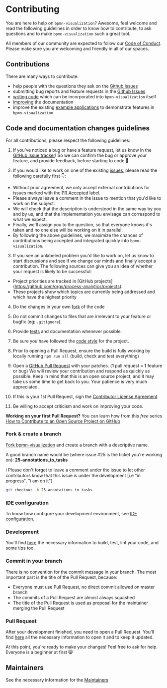 # Contributing

You are here to help on `bpmn-visualization`? Awesome, feel welcome and read the following guidelines in order to know how to contribute, to ask questions and to make `bpmn-visualization` such a great tool.

All members of our community are expected to follow our [Code of Conduct](CODE_OF_CONDUCT.md). Please make sure you are welcoming and friendly in all of our spaces.

## Contributions 

There are many ways to contribute:

- help people with the questions they ask on the [Github Issues](https://github.com/process-analytics/bpmn-visualization-js/issues)
- submitting bug reports and feature requests in the [Github Issues](https://github.com/process-analytics/bpmn-visualization-js/issues/new)
- [writing code](CONTRIBUTING.md#code-and-documentation-changes-guidelines) which can be incorporated into `bpmn-visualization` itself
- [improving](CONTRIBUTING.md#code-and-documentation-changes-guidelines) the documentation
- improve the existing [example applications](https://github.com/process-analytics/bpmn-visualization-examples) to demonstrate features in `bpmn-visualization`

## Code and documentation changes guidelines

For all contributions, please respect the following guidelines:

1. If you've noticed a bug or have a feature request, let us know in the [GitHub Issue tracker](https://github.com/process-analytics/bpmn-visualization-js/issues/new )! So we can confirm the bug or approve your feature, and provide feedback, before starting to code 🙂  

2. If you would like to work on one of the existing [issues](https://github.com/process-analytics/bpmn-visualization-js/issues), please read the following carefully first 👇:
  - Without prior agreement, we only accept external contributions for issues marked with the [PR Accepted](https://github.com/process-analytics/bpmn-visualization-js/issues?q=is%3Aissue+is%3Aopen+label%3A%22PR+accepted%22) label.
  - Please always leave a comment in the issue to mention that you'd like to work on the subject.
  - We will check that the description is understood in the same way by you and by us, and that the implementation you envisage can correspond to what we expect.
  - Finally, we'll assign you to the question, so that everyone knows it's taken and no one else will be working on it in parallel.
  - By following the above guidelines, we maximize the chances of contributions being accepted and integrated quickly into `bpmn-visualization`.

3. If you see an unlabeled problem you'd like to work on, let us know to start discussions and see if we change our minds and finally accept a contribution.
The following sources can give you an idea of whether your request is likely to be successful:
  - Project priorities are tracked in [GitHub projects] (https://github.com/orgs/process-analytics/projects).
  - These projects show which topics are currently being addressed and which have the highest priority

4. Do the changes in your own [fork](CONTRIBUTING.md#fork--create-a-branch) of the code

5. Do not commit changes to files that are irrelevant to your feature or bugfix (eg: `.gitignore`).

6. Provide [tests](./docs/contributors/development.md#tests) and documentation whenever possible.

7. Be sure you have followed the [code style](./docs/contributors/development.md#code-style) for the project.

8. Prior to opening a Pull Request, ensure the build is fully working by locally running `npm run all` (build, check and
test everything)

9. Open a [GitHub Pull Request](./docs/contributors/pull-request.md#open-a-pull-request) with your patches. (**1** pull request = **1** feature or bug)
   We will review your contribution and respond as quickly as possible. Keep in mind that this is an open source project, and it may take us some time to get back to you. Your patience is very much appreciated.

10. If this is your 1st Pull Request, sign the [Contributor License Agreement](./docs/contributors/pull-request.md#sign-the-contributor-license-agreement)

11. Be willing to accept criticism and work on improving your code. 

**Working on your first Pull Request?** You can learn how from this *free* series [How to Contribute to an Open Source Project on  GitHub](https://egghead.io/series/how-to-contribute-to-an-open-source-project-on-github)    

### Fork & create a branch

[Fork bpmn-visualization](https://help.github.com/articles/fork-a-repo) and create a branch with a descriptive name. 

A good branch name would be (where issue #25 is the ticket you're working on): **25-annotations_to_tasks**  

ℹ️ Please don't forget to leave a comment under the issue to let other contributors know that this issue is under the development \[i.e "in progress", "i am on it"\]

```sh
git checkout -b 25-annotations_to_tasks
```

### IDE configuration
To know how configure your development environment, see [IDE configuration](./docs/contributors/ide-configuration.md).

### Development

You'll find [here](./docs/contributors/development.md) the necessary information to build, test, lint your code, and some tips too. 

### Commit in your branch
There is no convention for the commit message in your branch.
The most important part is the title of the Pull Request, because:
- Everyone must use Pull Request, no direct commit allowed on master branch
- The commits of a Pull Request are almost always squashed
- The title of the Pull Request is used as proposal for the maintainer merging the Pull Request

### Pull Request

After your development finished, you need to open a Pull Request. You'll find [here](./docs/contributors/pull-request.md) all the necessary information to open it and to keep it updated.


At this point, you're ready to make your changes! Feel free to ask for help. Everyone is a beginner at first 😸

## Maintainers

See the necessary information for the [Maintainers](./docs/contributors/maintainers.md)
